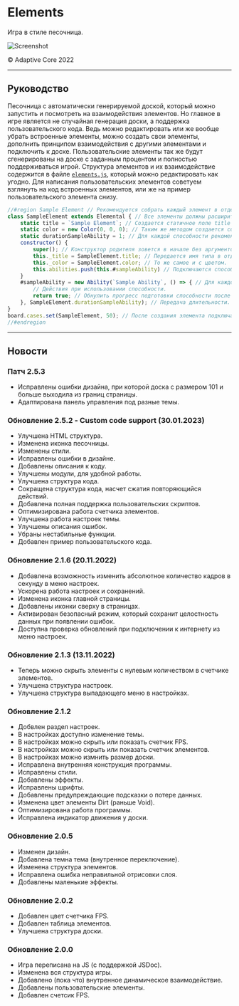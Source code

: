 # Elements  
Игра в стиле песочница.  

![Screenshot](https://imgur.com/S8zsU7U.png)  

© Adaptive Core 2022  
- - -
## Руководство
Песочница с автоматически генерируемой доской, который можно запустить и посмотреть на взаимодействия элементов. Но главное в игре является не случайная генерация доски, а поддержка пользовательского кода. Ведь можно редактировать или же вообще убрать встроенные элементы, можно создать свои элементы, дополнить принципом взаимодействия с другими элементами и подключить к доске. Пользовательские элементы так же будут сгенерированы на доске с заданным процентом и полностью поддерживаться игрой. Структура элементов и их взаимодействие содержится в файле [`elements.js`](./scripts/elements.js), который можно редактировать как угодно. Для написания пользовательских элементов советуем взглянуть на код встроенных элементов, или же на пример пользовательского элемента снизу.
```js
//#region Sample Element // Рекомендуется собрать каждый элемент в отдельный регион.
class SampleElement extends Elemental { // Все элементы должны расширить класс Elemental.
	static title = `Sample Element`; // Создается статичное поле title который хранит в себе название этого типа элементов.
	static color = new Color(0, 0, 0); // Таким же методом создается color хранящий в себе цвет.
	static durationSampleAbility = 1; // Для каждой способности рекомендуется создать отдельную переменную указавшую его длительность подготовки.
	constructor() {
		super(); // Конструктор родителя зовется в начале без аргументов.
		this._title = SampleElement.title; // Передается имя типа в отдельные экземпляры.
		this._color = SampleElement.color; // То же самое и с цветом.
		this.abilities.push(this.#sampleAbility) // Подключаются способности. О них чуть ниже.
	}
	#sampleAbility = new Ability(`Sample Ability`, () => { // Для каждой способности создается приватное поле хранящий его в себе. Для создания способности используется класс Ability.
		// Действия при использовании способности.
		return true; // Обнулить прогресс подготовки способности после его использования? Значение true соответствует обнулению.
	}, SampleElement.durationSampleAbility); // Передача длительности.
}
board.cases.set(SampleElement, 50); // После создания элемента подключается она следующим образом, в котором второй параметр указывает процент появления этого элемента. Стоит учитывать что на результат влияют так же проценты появления остальных элементов.
//#endregion
```
- - -
## Новости
### Патч 2.5.3
- Исправлены ошибки дизайна, при которой доска с размером 101 и больше выходила из границ страницы.  
- Адаптирована панель управления под разные темы.  

### Обновление 2.5.2 - Custom code support (30.01.2023)
- Улучшена HTML структура.  
- Изменена иконка песочницы.  
- Изменены стили.  
- Исправлены ошибки в дизайне.  
- Добавлены описания к коду.  
- Улучшены модули, для удобной работы.  
- Улучшена структура кода.  
- Сокращена структура кода, насчет сжатия повторяющийся действий.  
- Добавлена полная поддержка пользовательских скриптов.  
- Оптимизирована работа счетчика элементов.  
- Улучшена работа настроек темы.  
- Улучшены описания ошибок.  
- Убраны нестабильные функции.  
- Добавлен пример пользовательского кода.  

### Обновление 2.1.6 (20.11.2022)
- Добавлена возможность изменить абсолютное количество кадров в секунду в меню настроек.  
- Ускорена работа настроек и сохранений.  
- Изменена иконка главной страницы.  
- Добавлены иконки сверху в страницах.  
- Активирован безопасный режим, который сохранит целостность данных при появлении ошибок.  
- Доступна проверка обновлений при подключении к интернету из меню настроек.  

### Обновление 2.1.3 (13.11.2022)
- Теперь можно скрыть элементы с нулевым количеством в счетчике элементов.  
- Улучшена структура настроек.  
- Улучшена структура выпадающего меню в настройках.  

### Обновление 2.1.2
- Добвлен раздел настроек.  
- В настройках доступно изменение темы.  
- В настройках можно скрыть или показать счетчик FPS.  
- В настройках можно скрыть или показать счетчик элементов.  
- В настройках можно измнить размер доски.  
- Исправлена внутренняя конструкция программы.  
- Исправлены стили.  
- Добавлены эффекты.  
- Исправлены шрифты.  
- Добавлены предупреждающие подсказки о потере данных.  
- Изменена цвет элементы Dirt (раньше Void).  
- Оптимизирована работа программы.  
- Исправлена индикатор движения у доски.  

### Обновление 2.0.5
- Изменен дизайн.  
- Добавлена темна тема (внутренное переключение).  
- Изменена структура элементов.  
- Исправлена ошибка неправильной отрисовки слоя.  
- Добавлены маленькие эффекты.  

### Обновление 2.0.2
- Добавлен цвет счетчика FPS.  
- Добавлен таблица элементов.  
- Улучшена структура доски.  

### Обновление 2.0.0  
- Игра переписана на JS (с поддержкой JSDoc).  
- Изменена вся структура игры.  
- Добавлено (пока что) внутренное динамическое взаимодействие.  
- Добавлены пользовательские элементы.  
- Добавлен счетсик FPS.  
